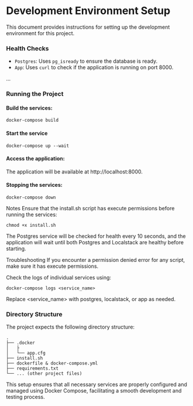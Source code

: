 # Development Environment Setup

This document provides instructions for setting up the development environment for this project.


### Health Checks

- `Postgres`: Uses `pg_isready` to ensure the database is ready.
- `App`: Uses `curl` to check if the application is running on port 8000.

...
### Running the Project

#### Build the services:
```
docker-compose build
```
#### Start the service
```
docker-compose up --wait
```
#### Access the application:

The application will be available at http://localhost:8000.

#### Stopping the services:
```
docker-compose down
```
Notes
Ensure that the install.sh script has execute permissions before running the services:


```
chmod +x install.sh
```

The Postgres service will be checked for health every 10 seconds, and the application will wait until both Postgres and Localstack are healthy before starting.

Troubleshooting
If you encounter a permission denied error for any script, make sure it has execute permissions.

Check the logs of individual services using:

```
docker-compose logs <service_name>
```
Replace <service_name> with postgres, localstack, or app as needed.

### Directory Structure
The project expects the following directory structure:
```
.
├── .docker
│   ├
│   └── app.cfg
├── install.sh
├── dockerfile & docker-compose.yml
├── requirements.txt
└── ... (other project files)
```
This setup ensures that all necessary services are properly configured and managed using Docker Compose, facilitating a smooth development and testing process.
